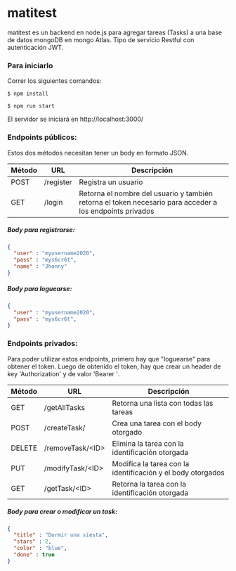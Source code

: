 # matitest
matitest es un backend en node.js para agregar tareas (Tasks) a una base de datos mongoDB en mongo Atlas.
Tipo de servicio Restful con autenticación JWT.

### Para iniciarlo
Correr los siguientes comandos:
```
$ npm install

$ npm run start
```

El servidor se iniciará en http://localhost:3000/

### Endpoints públicos:
Estos dos métodos necesitan tener un body en formato JSON.

| Método | URL | Descripción |
| ------ | --- | ------- |
| POST  | /register | Registra un usuario |
| GET   | /login | Retorna el nombre del usuario y también retorna el token necesario para acceder a los endpoints privados |

##### Body para registrarse:
```json
{
  "user" : "myusername2020",
  "pass" : "mys6cr6t",
  "name" : "Jhonny"
}
```

##### Body para loguearse:
```json
{
  "user" : "myusername2020",
  "pass" : "mys6cr6t",
}
```


### Endpoints privados:
Para poder utilizar estos endpoints, primero hay que "loguearse" para obtener el token.
Luego de obtenido el token, hay que crear un header de key 'Authorization' y de valor 'Bearer <TU TOKEN>'.

| Método | URL | Descripción |
| ------ | --- | ------- |
| GET  | /getAllTasks | Retorna una lista con todas las tareas |
| POST   | /createTask/ | Crea una tarea con el body otorgado |
| DELETE   | /removeTask/\<ID\> | Elimina la tarea con la identificación otorgada |
| PUT   | /modifyTask/\<ID\> | Modifica la tarea con la identificación y el body otorgados |
| GET   | /getTask/\<ID\> | Retorna la tarea con la identificación otorgada |

##### Body para crear o modificar un task:
```json
{
  "title" : "Dormir una siesta",
  "stars" : 2,
  "color" : "blue", 
  "done" : true
}
```
